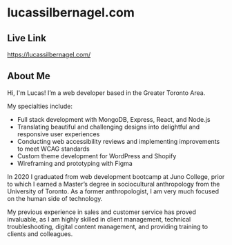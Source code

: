 # lucassilbernagel.com

## Live Link
https://lucassilbernagel.com/

## About Me
Hi, I'm Lucas! I’m a web developer based in the Greater Toronto Area.

My specialties include:
  - Full stack development with MongoDB, Express, React, and Node.js
  - Translating beautiful and challenging designs into delightful and responsive user experiences
  - Conducting web accessibility reviews and implementing improvements to meet WCAG standards
  - Custom theme development for WordPress and Shopify
  - Wireframing and prototyping with Figma

In 2020 I graduated from web development bootcamp at Juno College, prior to which I earned a Master’s degree in sociocultural anthropology from the University of Toronto. As a former anthropologist, I am very much focused on the human side of technology.

My previous experience in sales and customer service has proved invaluable, as I am highly skilled in client management, technical troubleshooting, digital content management, and providing training to clients and colleagues.